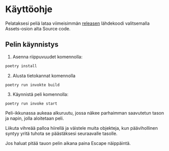 # Käyttöohje

Pelataksesi peliä lataa viimeisimmän [releasen](https://github.com/erz64/ot-harjoitustyo/releases/tag/viikko7) lähdekoodi valitsemalla Assets-osion alta Source code.

## Pelin käynnistys
1. Asenna riippuvuudet komennolla:
```bash
poetry install
```
2. Alusta tietokannat komennolla
```
poetry run invokte build
```
3. Käynnistä peli komennolla:
```
poetry run invoke start
```
Peli-ikkunassa aukeaa alkuruutu, jossa näkee parhaimman saavutetun tason ja napin, jolla aloitetaan peli.

Liikuta vihreää palloa hiirellä ja väistele muita objekteja, kun päävihollinen syntyy yritä tuhota se päästäksesi seuraavalle tasolle.

Jos haluat pitää tauon pelin aikana paina Escape näippäintä.
